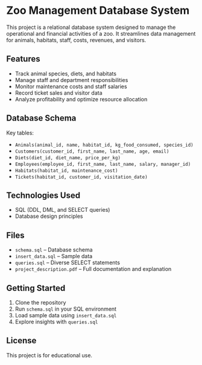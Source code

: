 # Zoo Management Database System

This project is a relational database system designed to manage the operational and financial activities of a zoo. It streamlines data management for animals, habitats, staff, costs, revenues, and visitors.

## Features

- Track animal species, diets, and habitats
- Manage staff and department responsibilities
- Monitor maintenance costs and staff salaries
- Record ticket sales and visitor data
- Analyze profitability and optimize resource allocation

## Database Schema

Key tables:
- `Animals(animal_id, name, habitat_id, kg_food_consumed, species_id)`
- `Customers(customer_id, first_name, last_name, age, email)`
- `Diets(diet_id, diet_name, price_per_kg)`
- `Employees(employee_id, first_name, last_name, salary, manager_id)`
- `Habitats(habitat_id, maintenance_cost)`
- `Tickets(habitat_id, customer_id, visitation_date)`

##  Technologies Used

- SQL (DDL, DML, and SELECT queries)
- Database design principles

## Files

- `schema.sql` – Database schema
- `insert_data.sql` – Sample data
- `queries.sql` – Diverse SELECT statements
- `project_description.pdf` – Full documentation and explanation

## Getting Started

1. Clone the repository
2. Run `schema.sql` in your SQL environment
3. Load sample data using `insert_data.sql`
4. Explore insights with `queries.sql`

## License

This project is for educational use.
